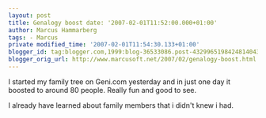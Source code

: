 ```yaml
---
layout: post
title: Genalogy boost date: '2007-02-01T11:52:00.000+01:00'
author: Marcus Hammarberg
tags: - Marcus
private modified_time: '2007-02-01T11:54:30.133+01:00'
blogger_id: tag:blogger.com,1999:blog-36533086.post-4329965198424814043
blogger_orig_url: http://www.marcusoft.net/2007/02/genalogy-boost.html
---
```


I started my family tree on Geni.com yesterday and in just one day
it boosted to around 80 people. Really fun and good to see.

I already have learned about family members that i didn't knew i had.
